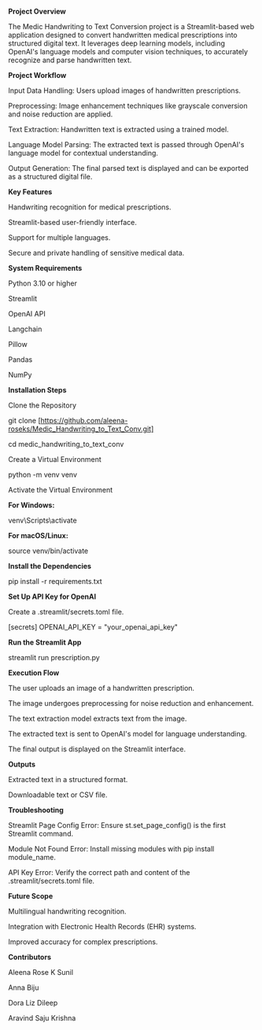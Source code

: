 **Project Overview**

The Medic Handwriting to Text Conversion project is a Streamlit-based web application designed to convert handwritten medical prescriptions into structured digital text. It leverages deep learning models, including OpenAI's language models and computer vision techniques, to accurately recognize and parse handwritten text.

**Project Workflow**

Input Data Handling: Users upload images of handwritten prescriptions.

Preprocessing: Image enhancement techniques like grayscale conversion and noise reduction are applied.

Text Extraction: Handwritten text is extracted using a trained model.

Language Model Parsing: The extracted text is passed through OpenAI's language model for contextual understanding.

Output Generation: The final parsed text is displayed and can be exported as a structured digital file.

**Key Features**

Handwriting recognition for medical prescriptions.

Streamlit-based user-friendly interface.

Support for multiple languages.

Secure and private handling of sensitive medical data.

**System Requirements**

Python 3.10 or higher

Streamlit

OpenAI API

Langchain

Pillow

Pandas

NumPy

**Installation Steps**

Clone the Repository

git clone [https://github.com/aleena-roseks/Medic_Handwriting_to_Text_Conv.git]

cd medic_handwriting_to_text_conv

Create a Virtual Environment

python -m venv venv

Activate the Virtual Environment

**For Windows:**

venv\Scripts\activate

**For macOS/Linux:**

source venv/bin/activate

**Install the Dependencies**

pip install -r requirements.txt

**Set Up API Key for OpenAI**

Create a .streamlit/secrets.toml file.

[secrets]
OPENAI_API_KEY = "your_openai_api_key"

**Run the Streamlit App**

streamlit run prescription.py

**Execution Flow**

The user uploads an image of a handwritten prescription.

The image undergoes preprocessing for noise reduction and enhancement.

The text extraction model extracts text from the image.

The extracted text is sent to OpenAI's model for language understanding.

The final output is displayed on the Streamlit interface.

**Outputs**

Extracted text in a structured format.

Downloadable text or CSV file.

**Troubleshooting**

Streamlit Page Config Error: Ensure st.set_page_config() is the first Streamlit command.

Module Not Found Error: Install missing modules with pip install module_name.

API Key Error: Verify the correct path and content of the .streamlit/secrets.toml file.

**Future Scope**

Multilingual handwriting recognition.

Integration with Electronic Health Records (EHR) systems.

Improved accuracy for complex prescriptions.

**Contributors**

Aleena Rose K Sunil

Anna Biju

Dora Liz Dileep

Aravind Saju Krishna

